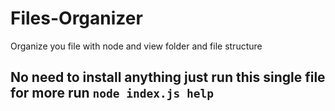 # Files-Organizer
Organize you file with node and view folder and file structure

## No need to install anything just run this single file for more run `node index.js help`
